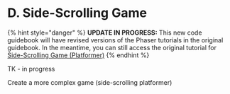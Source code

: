 # D. Side-Scrolling Game

{% hint style="danger" %}
**UPDATE IN PROGRESS:** This new code guidebook will have revised versions of the Phaser tutorials in the original guidebook. In the meantime, you can still access the original tutorial for[ Side-Scrolling Game \(Platformer\)](https://docs.idew.org/video-game/project-outline/1-7-phaser-practice-3-side-scrolling-game)
{% endhint %}

TK - in progress

Create a more complex game \(side-scrolling platformer\)



